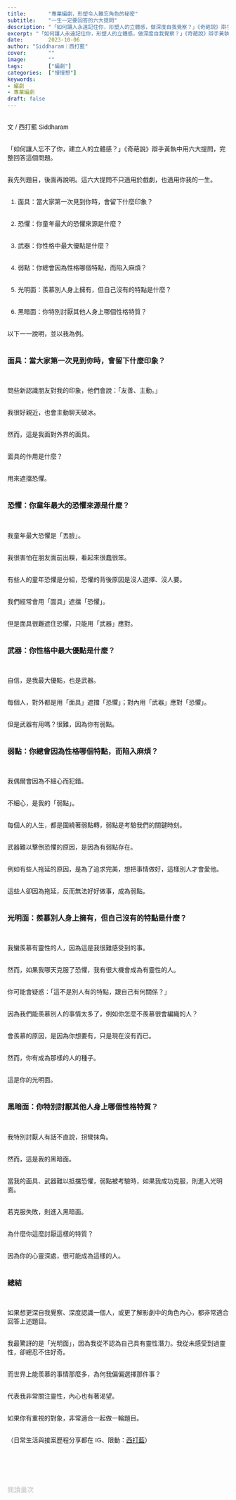 ```yaml
---
title:       "專業編劇，形塑令人難忘角色的秘密"
subtitle:    "一生一定要回答的六大提問"
description: "「如何讓人永遠記住你，形塑人的立體感，做深度自我覺察？」《奇葩說》辯手黃執中用六大提問，完整回答這個問題..."
excerpt: "「如何讓人永遠記住你，形塑人的立體感，做深度自我覺察？」《奇葩說》辯手黃執中用六大提問，完整回答這個問題..."
date:        2023-10-06
author: "Siddharam｜西打藍"
cover:       ""
image:       ""
tags:        ["編劇"]
categories:  ["慢慢想"]
keywords:
- 編劇
- 專業編劇
draft: false
---
```


<article style="font-family: 'Noto Sans TC', '微軟正黑體', sans-serif; font-weight: 300;">

<br>文 / 西打藍 Siddharam<br><br>

「如何讓人忘不了你，建立人的立體感？」《奇葩說》辯手黃執中用六大提問，完整回答這個問題。<br><br>

我先列題目，後面再說明。這六大提問不只適用於戲劇，也適用你我的一生。<br><br>

1. 面具：當大家第一次見到你時，會留下什麼印象？<br><br>

2. 恐懼：你童年最大的恐懼來源是什麼？<br><br>

3. 武器：你性格中最大優點是什麼？<br><br>

4. 弱點：你總會因為性格哪個特點，而陷入麻煩？<br><br>

5. 光明面：羨慕別人身上擁有，但自己沒有的特點是什麼？<br><br>

6. 黑暗面：你特別討厭其他人身上哪個性格特質？<br><br>

以下一一說明，並以我為例。<br><br>

<h3 class="article-h1-color">面具：當大家第一次見到你時，會留下什麼印象？</h3><br>

問些新認識朋友對我的印象，他們會說：「友善、主動。」<br><br>

我很好親近，也會主動聊天破冰。<br><br>

然而，這是我面對外界的面具。<br><br>

面具的作用是什麼？<br><br>

用來遮擋恐懼。<br><br>

<!-- 友善、主動。
無害、好人、親切、討喜。

積極隱藏被孤立，
面具是遮不住，無法解決恐懼，只能用武器
對外用面具遮擋恐懼 -->

<h3 class="article-h1-color">恐懼：你童年最大的恐懼來源是什麼？</h3><br>

我童年最大恐懼是「丟臉」。<br><br>

我很害怕在朋友面前出糗，看起來很蠢很笨。<br><br>

有些人的童年恐懼是分組，恐懼的背後原因是沒人選擇、沒人要。<br><br>

我們經常會用「面具」遮擋「恐懼」。<br><br>

但是面具很難遮住恐懼，只能用「武器」應對。<br><br>


<!-- 丟臉

沒朋友
如果怕蜘蛛或蟑螂，要看背後代表的意義
分組（沒被選、沒人要） -->

<h3 class="article-h1-color">武器：你性格中最大優點是什麼？</h3><br>

自信，是我最大優點，也是武器。<br><br>

每個人，對外都是用「面具」遮擋「恐懼」；對內用「武器」應對「恐懼」。<br><br>

但是武器有用嗎？很難，因為你有弱點。<br><br>

<!-- 自信、積極
真誠

現在用什麼方法對應你的恐懼
對內用武器遮擋恐懼
武器真的有用嗎？ -->


<h3 class="article-h1-color">弱點：你總會因為性格哪個特點，而陷入麻煩？</h3><br>

我偶爾會因為不細心而犯錯。<br><br>

不細心，是我的「弱點」。<br><br>

每個人的人生，都是圍繞著弱點轉，弱點是考驗我們的關鍵時刻。<br><br>

武器難以擊倒恐懼的原因，是因為有弱點存在。<br><br>

例如有些人拖延的原因，是為了追求完美，想把事情做好，這樣別人才會愛他。<br><br>

這些人卻因為拖延，反而無法好好做事，成為弱點。<br><br>

<!-- 沒耐心，「不細心」

「拖延」：想把事情做好，但就是做不好。事情做好，人家才會愛我。
最考驗人生、整部戲劇的地方。
一個角色最有趣的地方，為何沒辦法成為光明面的原因，
武器無法打倒恐懼的原因，因為有弱點
生活最主要考驗你的地方
整個人生圍繞弱點而轉 -->


<h3 class="article-h1-color">光明面：羨慕別人身上擁有，但自己沒有的特點是什麼？</h3><br>

我蠻羨慕有靈性的人，因為這是我很難感受到的事。<br><br>

然而，如果我哪天克服了恐懼，我有很大機會成為有靈性的人。<br><br>

你可能會疑惑：「這不是別人有的特點，跟自己有何關係？」<br><br>

因為我們能羨慕別人的事情太多了，例如你怎麼不羨慕很會編織的人？<br><br>

會羨慕的原因，是因為你想要有，只是現在沒有而已。<br><br>

然而，你有成為那樣的人的種子。<br><br>

這是你的光明面。<br><br>

<!-- 真的善良、創作能量
有靈性的人
真正的你

你的光明面。
哪天真的恐懼消失後，就變成這樣的人。

能夠羨慕別人的事太多了，為何羨慕那個？你想要有，只是現在沒有。
你有變成這樣的種子。 -->


<h3 class="article-h1-color">黑暗面：你特別討厭其他人身上哪個性格特質？</h3><br>

我特別討厭人有話不直說，拐彎抹角。<br><br>

然而，這是我的黑暗面。<br><br>

當我的面具、武器難以抵擋恐懼，弱點被考驗時，如果我成功克服，則進入光明面。<br><br>

若克服失敗，則進入黑暗面。<br><br>

為什麼你這麼討厭這樣的特質？<br><br>

因為你的心靈深處，很可能成為這樣的人。<br><br>


<h3 class="article-h1-color">總結</h3><br>

如果想更深自我覺察、深度認識一個人，或更了解影劇中的角色內心，都非常適合回答上述題目。<br><br>

我最驚訝的是「光明面」，因為我從不認為自己具有靈性潛力。我從未感受到過靈性，卻總忍不住好奇。<br><br>

而世界上能羨慕的事情那麼多，為何我偏偏選擇那件事？<br><br>

代表我非常關注靈性，內心也有著渴望。<br><br>

如果你有重視的對象，非常適合一起做一輪題目。<br><br>




<!-- 有話不直說。
小氣、愛計較。
你的面具、武器無法遮住恐懼時，弱點被考驗時，克服進入光明面，沒克服進入黑暗面。
為什麼討厭？因為你可能成為他。

角色的動力在哪裡，考驗在哪裡，可能成為什麼人，角色更豐富。
看見不同的自己。

講些無意義的話。
過度功利，不把人當人看，而是當成物質 / 可交易的東西。
過度吹噓。打岔話題的人嗎。
如果你想更認識自己，非常建議試著回答問題， -->


<!-- 
<!-- 案例 > 證明案例 > 壞處 > 怎麼改變（列步驟） > 結語總結金句 -->


（日常生活與接案歷程分享都在 IG、限動：<a href="https://www.instagram.com/sidd.blue/" target="_blank">西打藍</a>）<br><br>

<!-- <h3 class="article-h1-color"></h3><br> -->

<br><br><br>

</article>

<div style="color: #bfbfbf; font-size: 15px;" id="busuanzi_container_page_pv">
  閱讀量<span id="busuanzi_value_page_pv"></span>次
</div>

<script src="../../js/post.js"></script>
